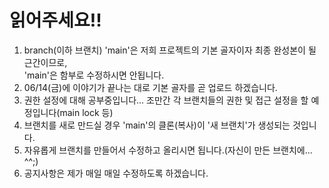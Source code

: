 # 읽어주세요!!
1. branch(이하 브랜치) 'main'은 저희 프로젝트의 기본 골자이자 최종 완성본이 될 근간이므로, <br>'main'은 함부로 수정하시면 안됩니다.
2. 06/14(금)에 이야기가 끝나는 대로 기본 골자를 곧 업로드 하겠습니다.
3. 권한 설정에 대해 공부중입니다... 조만간 각 브랜치들의 권한 및 접근 설정을 할 예정입니다(main lock 등)
4. 브랜치를 새로 만드실 경우 'main'의 클론(복사)이 '새 브랜치'가 생성되는 것입니다.
5. 자유롭게 브랜치를 만들어서 수정하고 올리시면 됩니다.(자신이 만든 브랜치에... ^^;)
6. 공지사항은 제가 매일 매일 수정하도록 하겠습니다.
